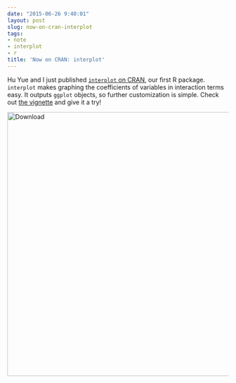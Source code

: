 ```yaml
---
date: "2015-06-26 9:40:01"
layout: post
slug: now-on-cran-interplot
tags:
- note
- interplot
- r
title: 'Now on CRAN: interplot'
---
```


Hu Yue and I just published [`interplot` on CRAN](https://cran.r-project.org/web/packages/interplot), our first R package.  `interplot` makes graphing the coefficients of variables in interaction terms easy.  It outputs `ggplot` objects, so further customization is simple.  Check out [the vignette](https://cran.r-project.org/web/packages/interplot/vignettes/interplot-vignette.html) and give it a try!

<img class="imageStyle" alt="Download" src="http://fsolt.org/blog/interplot1.png" width="600"/>
